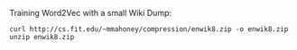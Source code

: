 Training Word2Vec with a small Wiki Dump:

```shell
curl http://cs.fit.edu/~mmahoney/compression/enwik8.zip -o enwik8.zip
unzip enwik8.zip
```
